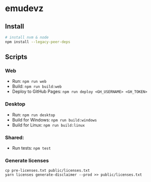 # emudevz

## Install

```bash
# install nvm & node
npm install --legacy-peer-deps
```

## Scripts

### Web

- Run:
  `npm run web`
- Build:
  `npm run build:web`
- Deploy to GitHub Pages:
  `npm run deploy <GH_USERNAME> <GH_TOKEN>`

### Desktop

- Run:
  `npm run desktop`
- Build for Windows:
  `npm run build:windows`
- Build for Linux:
  `npm run build:linux`

### Shared:

- Run tests:
  `npm test`

### Generate licenses

```
cp pre-licenses.txt public/licenses.txt
yarn licenses generate-disclaimer --prod >> public/licenses.txt
```
